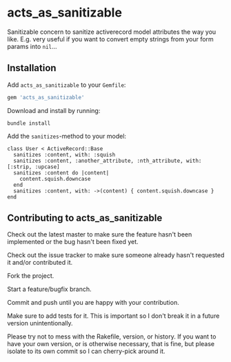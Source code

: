# acts_as_sanitizable

Sanitizable concern to sanitize activerecord model attributes the way you like. E.g. very useful if you want to convert empty strings from your form params into `nil`...  

## Installation

Add `acts_as_sanitizable` to your `Gemfile`:

```ruby
gem 'acts_as_sanitizable'
```

Download and install by running:

```
bundle install
```

Add the `sanitizes`-method to your model:

```
class User < ActiveRecord::Base   
  sanitizes :content, with: :squish
  sanitizes :content, :another_attribute, :nth_attribute, with: [:strip, :upcase]
  sanitizes :content do |content|
    content.squish.downcase
  end
  sanitizes :content, with: ->(content) { content.squish.downcase }
end
```


## Contributing to acts_as_sanitizable

Check out the latest master to make sure the feature hasn't been implemented or the bug hasn't been fixed yet.

Check out the issue tracker to make sure someone already hasn't requested it and/or contributed it.

Fork the project.

Start a feature/bugfix branch.

Commit and push until you are happy with your contribution.

Make sure to add tests for it. This is important so I don't break it in a future version unintentionally.

Please try not to mess with the Rakefile, version, or history. If you want to have your own version, or is otherwise necessary, that is fine, but please isolate to its own commit so I can cherry-pick around it.
